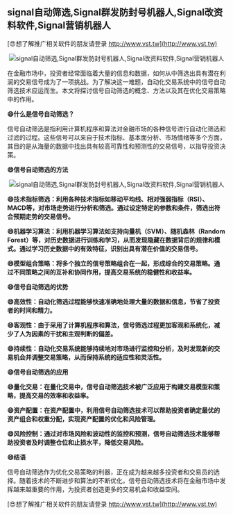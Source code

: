 ## **signal自动筛选,Signal群发防封号机器人,Signal改资料软件,Signal营销机器人**

[😍想了解推广相关软件的朋友请登录 http://www.vst.tw](http://www.vst.tw)

 <center><img src="https://vst.tw/MP4/tuiguang/png/7.png" alt="signal自动筛选,Signal群发防封号机器人,Signal改资料软件,Signal营销机器人"></center>

在金融市场中，投资者经常面临着大量的信息和数据，如何从中筛选出具有潜在利润的交易信号成为了一项挑战。为了解决这一难题，自动化交易系统中的信号自动筛选技术应运而生。本文将探讨信号自动筛选的概念、方法以及其在优化交易策略中的作用。

**😄什么是信号自动筛选？**

信号自动筛选是指利用计算机程序和算法对金融市场的各种信号进行自动化筛选和过滤的过程。这些信号可以来自于技术指标、基本面分析、市场情绪等多个方面，其目的是从海量的数据中找出具有较高可靠性和预测性的交易信号，以指导投资决策。

**😄信号自动筛选的方法**

 <center><img src="https://vst.tw/MP4/tuiguang/png/4.png" alt="signal自动筛选,Signal群发防封号机器人,Signal改资料软件,Signal营销机器人"></center>

**😄技术指标筛选：利用各种技术指标如移动平均线、相对强弱指标（RSI）、MACD等，对市场走势进行分析和筛选。通过设定特定的参数和条件，筛选出符合预期走势的交易信号。**

**😄机器学习算法：利用机器学习算法如支持向量机（SVM）、随机森林（Random Forest）等，对历史数据进行训练和学习，从而发现隐藏在数据背后的规律和模式。通过学习历史数据中的有效特征，识别出具有潜在价值的交易信号。**

**😄模型组合策略：将多个独立的信号策略组合在一起，形成综合的交易策略。通过不同策略之间的互补和协同作用，提高交易系统的稳健性和收益率。**

**😄信号自动筛选的优势**

**😄高效性：自动化筛选过程能够快速准确地处理大量的数据和信息，节省了投资者的时间和精力。**

**😄客观性：由于采用了计算机程序和算法，信号筛选过程更加客观和系统化，减少了人为因素的干扰和主观判断的偏差。**

**😄持续性：自动化交易系统能够持续地对市场进行监控和分析，及时发现新的交易机会并调整交易策略，从而保持系统的适应性和灵活性。**

**😄信号自动筛选的应用**

**😄量化交易：在量化交易中，信号自动筛选技术被广泛应用于构建交易模型和策略，提高交易的效率和收益率。**

**😄资产配置：在资产配置中，利用信号自动筛选技术可以帮助投资者确定最优的资产组合和权重分配，实现资产配置的优化和风险管理。**

**😄风险控制：通过对市场风险和波动性的监控和预测，信号自动筛选技术能够帮助投资者及时调整仓位和止损水平，降低交易风险。**

**😄结语**

信号自动筛选作为优化交易策略的利器，正在成为越来越多投资者和交易员的选择。随着技术的不断进步和算法的不断优化，信号自动筛选技术将在金融市场中发挥越来越重要的作用，为投资者创造更多的交易机会和收益空间。

[😍想了解推广相关软件的朋友请登录 http://www.vst.tw](http://www.vst.tw)



